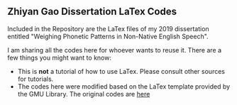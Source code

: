 ## Zhiyan Gao Dissertation LaTex Codes

Included in the Repository are the LaTex files of my 2019 dissertation entitled "Weighing Phonetic Patterns in Non-Native English Speech".

I am sharing all the codes here for whoever wants to reuse it. There are a few things you might want to know:

* This is **not** a tutorial of how to use LaTex. Please consult other sources for tutorials. 
* The codes here were modified based on the LaTex template provided by the GMU Library. The original codes are [here](https://library.gmu.edu/udts/resources#templates)
